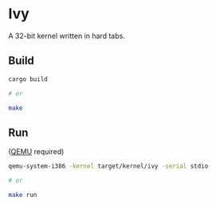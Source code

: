 # Ivy

A 32-bit kernel written in hard tabs.


## Build

```sh
cargo build

# or

make
```

## Run

([QEMU](https://www.qemu.org/download/) required)

```bash
qemu-system-i386 -kernel target/kernel/ivy -serial stdio

# or

make run
```